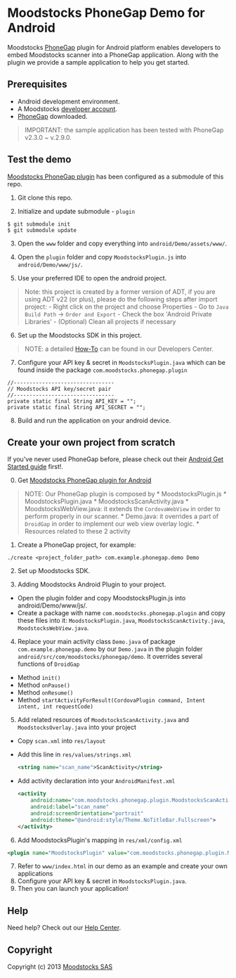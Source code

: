 # Moodstocks PhoneGap Demo for Android

Moodstocks [PhoneGap](http://phonegap.com/) plugin for Android platform enables developers to embed Moodstocks scanner into a PhoneGap application. Along with the plugin we provide a sample application to help you get started.

## Prerequisites

* Android development environment.
* A Moodstocks [developer account](https://developers.moodstocks.com/register).
* [PhoneGap](http://phonegap.com/download/) downloaded.

> IMPORTANT: the sample application has been tested with PhoneGap v2.3.0 ~ v.2.9.0.

## Test the demo

[Moodstocks PhoneGap plugin](https://github.com/Moodstocks/moodstocks-phonegap-plugin/) has been configured as a submodule of this repo.

1. Git clone this repo.

2. Initialize and update submodule - `plugin`

  ```console
  $ git submodule init
  $ git submodule update
  ```

3. Open the `www` folder and copy everything into `android/Demo/assets/www/`.

4. Open the `plugin` folder and copy `MoodstocksPlugin.js` into `android/Demo/www/js/`.

5. Use your preferred IDE to open the android project.

  > Note: this project is created by a former version of ADT, if you are using ADT v22 (or plus), please do the following steps after import project:
    - Right click on the project and choose Properties
    - Go to `Java Build Path` -> `Order and Export`
    - Check the box 'Android Private Libraries'
    - (Optional) Clean all projects if necessary

6. Set up the Moodstocks SDK in this project.

  > NOTE: a detailed [How-To](https://developers.moodstocks.com/doc/tuto-android/1) can be found in our Developers Center.

7. Configure your API key & secret in `MoodstocksPlugin.java` which can be found inside the package `com.moodstocks.phonegap.plugin`

  ```
  //--------------------------------
  // Moodstocks API key/secret pair
  //--------------------------------
  private static final String API_KEY = "";
  private static final String API_SECRET = "";
  ```

8. Build and run the application on your android device.

## Create your own project from scratch

If you've never used PhoneGap before, please check out their [Android Get Started guide](http://docs.phonegap.com/en/2.5.0/guide_getting-started_android_index.md.html#Getting%20Started%20with%20Android) first!.

0. Get [Moodstocks PhoneGap plugin for Android](https://github.com/Moodstocks/moodstocks-phonegap-plugin/android)

  > NOTE: Our PhoneGap plugin is composed by
    * MoodstocksPlugin.js
    * MoodstocksPlugin.java
    * MoodstocksScanActivity.java
    * MoodstocksWebView.java: it extends the `CordovaWebView` in order to perform properly in our scanner.
    * Demo.java: it overrides a part of `DroidGap` in order to implement our web view overlay logic.
    * Resources related to these 2 activity

1. Create a PhoneGap project, for example:

  ```console
  ./create <project_folder_path> com.example.phonegap.demo Demo
  ```

2. Set up Moodstocks SDK.

3. Adding Moodstocks Android Plugin to your project.
  * Open the plugin folder and copy MoodstocksPlugin.js into android/Demo/www/js/.
  * Create a package with name `com.moodstocks.phonegap.plugin` and copy these files into it: `MoodstocksPlugin.java`, `MoodstocksScanActivity.java`, `MoodstocksWebView.java`.

4. Replace your main activity class `Demo.java` of package `com.example.phonegap.demo` by our `Demo.java` in the plugin folder `android/src/com/moodstocks/phonegap/demo`. It overrides several functions of `DroidGap`
  * Method `init()`
  * Method `onPause()`
  * Method `onResume()`
  * Method `startActivityForResult(CordovaPlugin command, Intent intent, int requestCode)`

5. Add related resources of `MoodstocksScanActivity.java` and `MoodstocksOverlay.java` into your project
  * Copy `scan.xml` into `res/layout`
  * Add this line in `res/values/strings.xml`

    ```xml
    <string name="scan_name">ScanActivity</string>
    ```
  * Add activity declaration into your `AndroidManifest.xml`

    ```xml
    <activity
        android:name="com.moodstocks.phonegap.plugin.MoodstocksScanActivity"
        android:label="scan_name"
        android:screenOrientation="portrait"
        android:theme="@android:style/Theme.NoTitleBar.Fullscreen">
    </activity>
    ```

6. Add MoodstocksPlugin's mapping in `res/xml/config.xml`

  ```xml
  <plugin name="MoodstocksPlugin" value="com.moodstocks.phonegap.plugin.MoodstocksPlugin" />
  ```

7. Refer to `www/index.html` in our demo as an example and create your own applications
8. Configure your API key & secret in `MoodstocksPlugin.java`.
9. Then you can launch your application!

## Help

Need help? Check out our [Help Center](http://help.moodstocks.com/).

## Copyright

Copyright (c) 2013 [Moodstocks SAS](http://www.moodstocks.com)

